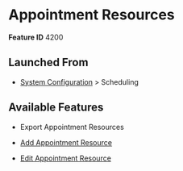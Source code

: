 # Appointment Resources

**Feature ID** 4200

## Launched From

- [System Configuration](System%20Configuration.md) > Scheduling

## Available Features

- Export Appointment Resources

- [Add Appointment Resource](Add%20Appointment%20Resource.md)

- [Edit Appointment Resource](Edit%20Appointment%20Resource.md)



































































